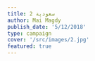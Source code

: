 ```yaml
---
title: سعودية 2
author: Mai Magdy
publish_date: '5/12/2018'
type: campaign
cover: '/src/images/2.jpg'
featured: true
---
```


